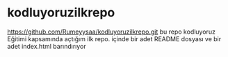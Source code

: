 # kodluyoruzilkrepo
https://github.com/Rumeyysaa/kodluyoruzilkrepo.git
bu repo kodluyoruz Eğitimi kapsamında açtığım ilk repo. içinde bir adet README dosyası ve bir adet index.html barındırıyor
